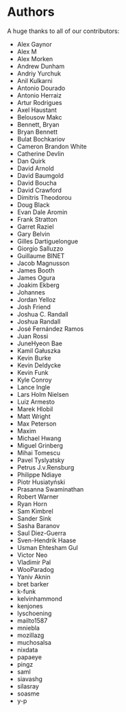 Authors
=======

A huge thanks to all of our contributors:


- Alex Gaynor
- Alex M
- Alex Morken
- Andrew Dunham
- Andriy Yurchuk
- Anil Kulkarni
- Antonio Dourado
- Antonio Herraiz
- Artur Rodrigues
- Axel Haustant
- Belousow Makc
- Bennett, Bryan
- Bryan Bennett
- Bulat Bochkariov
- Cameron Brandon White
- Catherine Devlin
- Dan Quirk
- David Arnold
- David Baumgold
- David Boucha
- David Crawford
- Dimitris Theodorou
- Doug Black
- Evan Dale Aromin
- Frank Stratton
- Garret Raziel
- Gary Belvin
- Gilles Dartiguelongue
- Giorgio Salluzzo
- Guillaume BINET
- Jacob Magnusson
- James Booth
- James Ogura
- Joakim Ekberg
- Johannes
- Jordan Yelloz
- Josh Friend
- Joshua C. Randall
- Joshua Randall
- José Fernández Ramos
- Juan Rossi
- JuneHyeon Bae
- Kamil Gałuszka
- Kevin Burke
- Kevin Deldycke
- Kevin Funk
- Kyle Conroy
- Lance Ingle
- Lars Holm Nielsen
- Luiz Armesto
- Marek Hlobil
- Matt Wright
- Max Peterson
- Maxim
- Michael Hwang
- Miguel Grinberg
- Mihai Tomescu
- Pavel Tyslyatsky
- Petrus J.v.Rensburg
- Philippe Ndiaye
- Piotr Husiatyński
- Prasanna Swaminathan
- Robert Warner
- Ryan Horn
- Sam Kimbrel
- Sander Sink
- Sasha Baranov
- Saul Diez-Guerra
- Sven-Hendrik Haase
- Usman Ehtesham Gul
- Victor Neo
- Vladimir Pal
- WooParadog
- Yaniv Aknin
- bret barker
- k-funk
- kelvinhammond
- kenjones
- lyschoening
- mailto1587
- mniebla
- mozillazg
- muchosalsa
- nixdata
- papaeye
- pingz
- saml
- siavashg
- silasray
- soasme
- y-p
